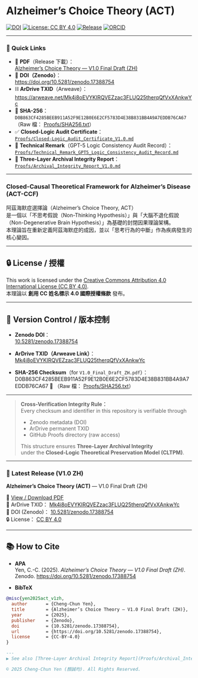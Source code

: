 # Alzheimer’s Choice Theory (ACT)

<!-- Badges -->
[![DOI](https://img.shields.io/badge/DOI-10.5281%2Fzenodo.17388754-blue)](https://doi.org/10.5281/zenodo.17388754)
[![License: CC BY 4.0](https://img.shields.io/badge/License-CC%20BY%204.0-lightgrey.svg)](https://creativecommons.org/licenses/by/4.0/)
[![Release](https://img.shields.io/github/v/release/Cheng-Chun-Yen/Alzheimers-Choice-Theory?include_prereleases&label=release)](https://github.com/Cheng-Chun-Yen/Alzheimers-Choice-Theory/releases)
[![ORCID](https://img.shields.io/badge/ORCID-0009--0005--9740--1701-brightgreen)](https://orcid.org/0009-0005-9740-1701)

---

### 🔗 Quick Links
- 📄 **PDF**（Release 下載）：  
  [Alzheimer’s Choice Theory — V1.0 Final Draft (ZH)](https://github.com/Cheng-Chun-Yen/Alzheimers-Choice-Theory/releases/latest)
- 🧠 **DOI（Zenodo）**：  
  <https://doi.org/10.5281/zenodo.17388754>
- ⛓️ **ArDrive TXID**（Arweave）：  
  <https://arweave.net/Mk4i8oEVYKIRQVEZzac3FLUQ25therqQfVxXAnkwYc>
- 🧾 **SHA-256**：  
  `D0B863CF4285BEEB911A52F9E12B0E6E2CF5783D4E38B831BB4A9A7EDDB76CA67`  
  （Raw 檔： [Proofs/SHA256.txt](https://raw.githubusercontent.com/Cheng-Chun-Yen/Alzheimers-Choice-Theory/refs/heads/main/Proofs/SHA256.txt)）
- ✅ **Closed-Logic Audit Certificate**：  
  [`Proofs/Closed-Logic_Audit_Certificate_V1.0.md`](Proofs/Closed-Logic_Audit_Certificate_V1.0.md)
- 🧪 **Technical Remark**（GPT-5 Logic Consistency Audit Record）：  
  [`Proofs/Technical_Remark_GPT5_Logic_Consistency_Audit_Record.md`](Proofs/Technical_Remark_GPT5_Logic_Consistency_Audit_Record.md)
- 🧷 **Three-Layer Archival Integrity Report**：  
  [`Proofs/Archival_Integrity_Report_V1.0.md`](Proofs/Archival_Integrity_Report_V1.0.md)

---

### Closed-Causal Theoretical Framework for Alzheimer’s Disease (ACT-CCF)

阿茲海默症選擇論（Alzheimer’s Choice Theory, ACT）  
是一個以「不思考假說（Non-Thinking Hypothesis）」與「大腦不退化假說（Non-Degenerative Brain Hypothesis）」為基礎的封閉因果理論架構。  
本理論旨在重新定義阿茲海默症的成因，並以「思考行為的中斷」作為疾病發生的核心變因。

---

## 🔒 License / 授權
This work is licensed under the [Creative Commons Attribution 4.0 International License (CC BY 4.0)](https://creativecommons.org/licenses/by/4.0/).  
本理論以 **創用 CC 姓名標示 4.0 國際授權條款** 發布。

---

## 📑 Version Control / 版本控制

- **Zenodo DOI**：  
  [10.5281/zenodo.17388754](https://doi.org/10.5281/zenodo.17388754)

- **ArDrive TXID（Arweave Link）**：  
  [Mk4i8oEVYKIRQVEZzac3FLUQ25therqQfVxXAnkwYc](https://arweave.net/Mk4i8oEVYKIRQVEZzac3FLUQ25therqQfVxXAnkwYc)

- **SHA-256 Checksum**（for `V1.0_Final_Draft_ZH.pdf`）：  
D0B863CF4285BEEB911A52F9E12B0E6E2CF5783D4E38B831BB4A9A7EDDB76CA67
📜 （Raw 檔： [Proofs/SHA256.txt](https://raw.githubusercontent.com/Cheng-Chun-Yen/Alzheimers-Choice-Theory/refs/heads/main/Proofs/SHA256.txt)）

---

> **Cross-Verification Integrity Rule：**  
> Every checksum and identifier in this repository is verifiable through  
> - Zenodo metadata (DOI)  
> - ArDrive permanent TXID  
> - GitHub Proofs directory (raw access)  
>  
> This structure ensures **Three-Layer Archival Integrity**  
> under the **Closed-Logic Theoretical Preservation Model (CLTPM)**.

---

### 📄 Latest Release (V1.0 ZH)
**Alzheimer’s Choice Theory (ACT)** — V1.0 Final Draft (ZH)

📘 [View / Download PDF](./V1.0_Final_Draft_ZH/Alzheimers-Choice-Theory-V1.0-Final-Draft-ZH.pdf)  
🔗 ArDrive TXID： [Mk4i8oEVYKIRQVEZzac3FLUQ25therqQfVxXAnkwYc](https://arweave.net/Mk4i8oEVYKIRQVEZzac3FLUQ25therqQfVxXAnkwYc)  
🧾 DOI (Zenodo)： [10.5281/zenodo.17388754](https://doi.org/10.5281/zenodo.17388754)  
🔒 License： [CC BY 4.0](https://creativecommons.org/licenses/by/4.0/)

---

## 📚 How to Cite

- **APA**  
Yen, C.-C. (2025). *Alzheimer’s Choice Theory — V1.0 Final Draft (ZH)*. Zenodo. https://doi.org/10.5281/zenodo.17388754

- **BibTeX**
```bibtex
@misc{yen2025act_v1zh,
  author       = {Cheng-Chun Yen},
  title        = {Alzheimer’s Choice Theory — V1.0 Final Draft (ZH)},
  year         = {2025},
  publisher    = {Zenodo},
  doi          = {10.5281/zenodo.17388754},
  url          = {https://doi.org/10.5281/zenodo.17388754},
  license      = {CC-BY-4.0}
}

---
▶ See also [Three-Layer Archival Integrity Report](Proofs/Archival_Integrity_Report_V1.0.md)

© 2025 Cheng-Chun Yen (顏誠均). All Rights Reserved.
